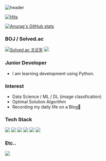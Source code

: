 ![header](https://capsule-render.vercel.app/api?type=Waving&color=auto&height=300&section=header&text=Welcome!&fontSize=90)

[![Hits](https://hits.seeyoufarm.com/api/count/incr/badge.svg?url=https%3A%2F%2Fgithub.com%2FSemibro&count_bg=%2379C83D&title_bg=%23555555&icon=&icon_color=%23E7E7E7&title=hits&edge_flat=false)](https://hits.seeyoufarm.com)

[![Anurag's GitHub stats](https://github-readme-stats.vercel.app/api?username=Semibro&show_icons=true&theme=dark)](https://github.com/anuraghazra/github-readme-stats)

### BOJ / Solved.ac
[![Solved.ac 프로필](http://mazassumnida.wtf/api/v2/generate_badge?boj=wnsgud6232)](https://solved.ac/wnsgud6232) <img src="http://mazandi.herokuapp.com/api?handle=wnsgud6232&theme=warm"/>
### Junior Developer
  - I am learning development using Python.

### Interest
  - Data Science / ML / DL (image classfication)
  - Optimal Solution Algorithm
  - Recording my daily life on a Blog:pencil:

### Tech Stack
<img src="https://img.shields.io/badge/Python-3776AB?style=flat&logo=Python&logoColor=white"/> <img src="https://img.shields.io/badge/TensorFlow-FF6F00?style=flat&logo=TensorFlow&logoColor=white"/> <img src="https://img.shields.io/badge/PyTorch-EE4C2C?style=flat&logo=PyTorch&logoColor=white"/> <img src="https://img.shields.io/badge/Django-092E20?style=flat&logo=Django&logoColor=white"/> <img src="https://img.shields.io/badge/Vue.js-4FC08D?style=flat&logo=Vue.js&logoColor=white"> <img src="https://img.shields.io/badge/React.js-61DAFB?style=flat&logo=React&logoColor=white">

### Etc..
<a href="https://blog.naver.com/wnsgud6232">
  <img src="https://img.shields.io/badge/Blog-03C75A?style=flat&logo=Naver&logoColor=white"/>
</a>
